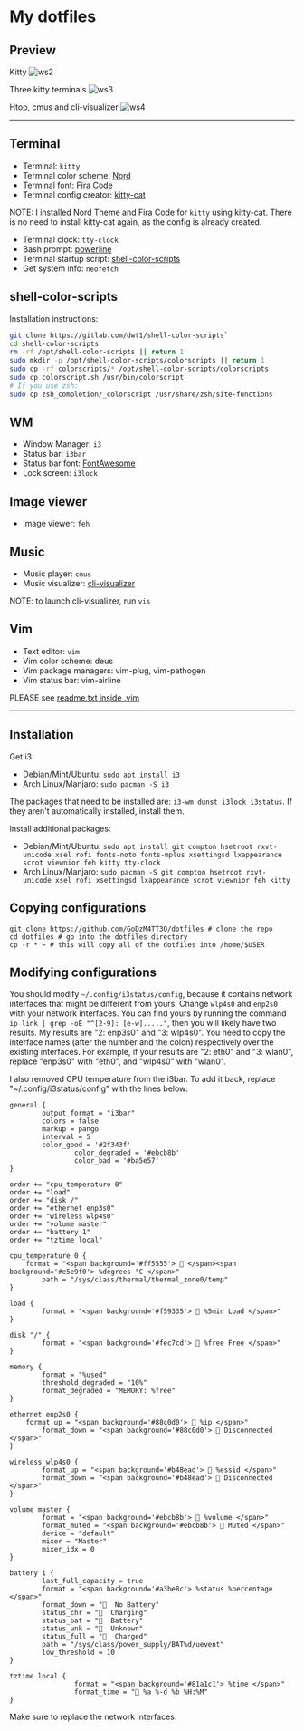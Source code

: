 # My dotfiles
## Preview
Kitty
![ws2](https://raw.githubusercontent.com/GoDzM4TT3O/dotfiles/master/ws2.png)

Three kitty terminals
![ws3](https://raw.githubusercontent.com/GoDzM4TT3O/dotfiles/master/ws3.png)

Htop, cmus and cli-visualizer
![ws4](https://raw.githubusercontent.com/GoDzM4TT3O/dotfiles/master/ws4.png)

***

## Terminal
- Terminal: `kitty`
- Terminal color scheme: [Nord](http://nordtheme.com/)
- Terminal font: [Fira Code](https://github.com/tonsky/FiraCode)
- Terminal config creator: [kitty-cat](https://github.com/adi1090x/kitty-cat)

NOTE: I installed Nord Theme and Fira Code for `kitty` using kitty-cat. There is no need to install kitty-cat again, as the config is already created.

- Terminal clock: `tty-clock`
- Bash prompt: [powerline](https://github.com/powerline/powerline)
- Terminal startup script: [shell-color-scripts](https://gitlab.com/dwt1/shell-color-scripts)
- Get system info: `neofetch`

## shell-color-scripts
Installation instructions:

```bash
git clone https://gitlab.com/dwt1/shell-color-scripts`
cd shell-color-scripts
rm -rf /opt/shell-color-scripts || return 1
sudo mkdir -p /opt/shell-color-scripts/colorscripts || return 1
sudo cp -rf colorscripts/* /opt/shell-color-scripts/colorscripts
sudo cp colorscript.sh /usr/bin/colorscript
# If you use zsh:
sudo cp zsh_completion/_colorscript /usr/share/zsh/site-functions
```

## WM
- Window Manager: `i3`
- Status bar: `i3bar`
- Status bar font: [FontAwesome](https://github.com/fontawesome/fontawesome)
- Lock screen: `i3lock`

## Image viewer
- Image viewer: `feh`

## Music
- Music player: `cmus`
- Music visualizer: [cli-visualizer](https://github.com/dpayne/cli-visualizer)

NOTE: to launch cli-visualizer, run `vis`

## Vim
- Text editor: `vim`
- Vim color scheme: deus
- Vim package managers: vim-plug, vim-pathogen
- Vim status bar: vim-airline

PLEASE see [readme.txt inside .vim](https://github.com/godzm4tt3o/dotfiles/blob/master/.vim/readme.txt)

***

## Installation
Get i3:
- Debian/Mint/Ubuntu: `sudo apt install i3`
- Arch Linux/Manjaro: `sudo pacman -S i3`

The packages that need to be installed are: `i3-wm dunst i3lock i3status`.
If they aren't automatically installed, install them.

Install additional packages:
- Debian/Mint/Ubuntu: `sudo apt install git compton hsetroot rxvt-unicode xsel rofi fonts-noto fonts-mplus xsettingsd lxappearance scrot viewnior feh kitty tty-clock`
- Arch Linux/Manjaro: `sudo pacman -S git compton hsetroot rxvt-unicode xsel rofi xsettingsd lxappearance scrot viewnior feh kitty`

## Copying configurations
```
git clone https://github.com/GoDzM4TT3O/dotfiles # clone the repo
cd dotfiles # go into the dotfiles directory
cp -r * ~ # this will copy all of the dotfiles into /home/$USER
```

## Modifying configurations
You should modify `~/.config/i3status/config`, because it contains network interfaces that might be different from yours.
Change `wlp4s0` and `enp2s0` with your network interfaces.
You can find yours by running the command `ip link | grep -oE "^[2-9]: [e-w]....."`, then you will likely have two results.
My results are "2: enp3s0" and "3: wlp4s0". You need to copy the interface names (after the number and the colon) respectively over the existing interfaces.
For example, if your results are "2: eth0" and "3: wlan0", replace "enp3s0" with "eth0", and "wlp4s0" with "wlan0".

I also removed CPU temperature from the i3bar. To add it back, replace "~/.config/i3status/config" with the lines below:

```
general {
        output_format = "i3bar"
        colors = false
        markup = pango
        interval = 5
        color_good = '#2f343f'
                color_degraded = '#ebcb8b'
                color_bad = '#ba5e57'
}

order += "cpu_temperature 0"
order += "load"
order += "disk /"
order += "ethernet enp3s0"
order += "wireless wlp4s0"
order += "volume master"
order += "battery 1"
order += "tztime local"

cpu_temperature 0 {
	format = "<span background='#ff5555'>  </span><span background='#e5e9f0'> %degrees °C </span>"
        path = "/sys/class/thermal/thermal_zone0/temp"
}

load {
        format = "<span background='#f59335'>  %5min Load </span>"
}

disk "/" {
        format = "<span background='#fec7cd'>  %free Free </span>"
}

memory {
        format = "%used"
        threshold_degraded = "10%"
        format_degraded = "MEMORY: %free"
}

ethernet enp2s0 {
	format_up = "<span background='#88c0d0'>  %ip </span>"
        format_down = "<span background='#88c0d0'>  Disconnected </span>"
}

wireless wlp4s0 {
        format_up = "<span background='#b48ead'>  %essid </span>"
        format_down = "<span background='#b48ead'>  Disconnected </span>"
}

volume master {
        format = "<span background='#ebcb8b'>  %volume </span>"
        format_muted = "<span background='#ebcb8b'>  Muted </span>"
        device = "default"
        mixer = "Master"
        mixer_idx = 0
}

battery 1 {
        last_full_capacity = true
        format = "<span background='#a3be8c'> %status %percentage </span>"
        format_down = "  No Battery"
        status_chr = "  Charging"
        status_bat = "  Battery"
        status_unk = "  Unknown"
        status_full = "  Charged"
        path = "/sys/class/power_supply/BAT%d/uevent"
        low_threshold = 10
}

tztime local {
                format = "<span background='#81a1c1'> %time </span>"
                format_time = " %a %-d %b %H:%M"
}

```

Make sure to replace the network interfaces.
